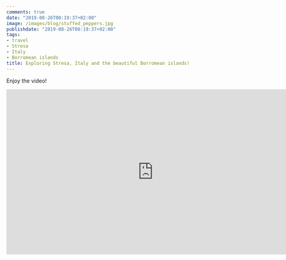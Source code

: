 ```yaml
---
comments: true
date: "2019-08-26T00:19:37+02:00"
image: /images/blog/stuffed_peppers.jpg
publishdate: "2019-08-26T00:19:37+02:00"
tags:
- travel
- Stresa
- Italy
- Borromean islands
title: Exploring Stresa, Italy and the beautiful Borromean islands!
---
```


Enjoy the video!

<iframe width="768" height="432" src="https://www.youtube.com/embed/IxyLomFlhw8" frameborder="0" allowfullscreen></iframe>